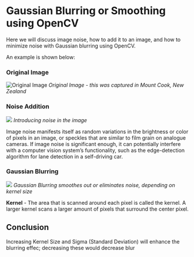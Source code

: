 # Gaussian Blurring or Smoothing using OpenCV

Here we will discuss image noise, how to add it to an image, and how to minimize noise with Gaussian blurring using OpenCV.

An example is shown below:
### Original Image
![Original Image](https://github.com/puaqieshang/gaussian-noise-filtering/blob/master/insta.jpeg)
*Original Image - this was captured in Mount Cook, New Zealand*


### Noise Addition
![](https://github.com/puaqieshang/gaussian-noise-filtering/blob/master/withNoise.jpeg)
*Introducing noise in the image*

Image noise manifests itself as random variations in the brightness or color of pixels in an image, or speckles that are similar to film grain on analogue cameras. If image noise is significant enough, it can potentially interfere with a computer vision system’s functionality, such as the edge-detection algorithm for lane detection in a self-driving car. 

### Gaussian Blurring
![](https://github.com/puaqieshang/gaussian-noise-filtering/blob/master/blur.png)
*Gaussian Blurring smoothes out or eliminates noise, depending on kernel size*

**Kernel** - The area that is scanned around each pixel is called the kernel. A larger kernel scans a larger amount of pixels that surround the center pixel.

## Conclusion
Increasing Kernel Size and Sigma (Standard Deviation) will enhance the blurring effec; decreasing these would decrease blur
